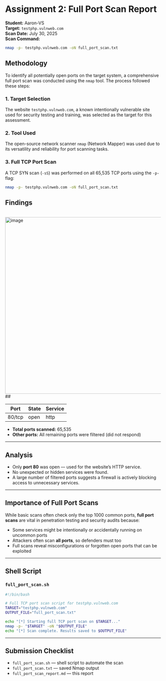 # Assignment 2: Full Port Scan Report

**Student:** Aaron-VS  
**Target:** `testphp.vulnweb.com`  
**Scan Date:** July 30, 2025  
**Scan Command:**
```bash
nmap -p- testphp.vulnweb.com -oN full_port_scan.txt
```
##  Methodology

To identify all potentially open ports on the target system, a comprehensive full port scan was conducted using the `nmap` tool. The process followed these steps:

### 1. Target Selection  
The website `testphp.vulnweb.com`, a known intentionally vulnerable site used for security testing and training, was selected as the target for this assessment.

### 2. Tool Used  
The open-source network scanner `nmap` (Network Mapper) was used due to its versatility and reliability for port scanning tasks.

### 3. Full TCP Port Scan  
A TCP SYN scan (`-sS`) was performed on all 65,535 TCP ports using the `-p-` flag:

```bash
nmap -p- testphp.vulnweb.com -oN full_port_scan.txt

```

##  Findings 
<br>
<img width="783" height="569" alt="image" src="https://github.com/user-attachments/assets/c6897a25-38c1-4f16-ab3b-5367c615c097" /><br>
##

| Port    | State | Service |
|---------|-------|---------|
| 80/tcp  | open  | http    |

- **Total ports scanned:** 65,535
- **Other ports:** All remaining ports were filtered (did not respond)

---

##  Analysis

- Only **port 80** was open — used for the website’s HTTP service.
- No unexpected or hidden services were found.
- A large number of filtered ports suggests a firewall is actively blocking access to unnecessary services.

---

##  Importance of Full Port Scans

While basic scans often check only the top 1000 common ports, **full port scans** are vital in penetration testing and security audits because:
- Some services might be intentionally or accidentally running on uncommon ports
- Attackers often scan **all ports**, so defenders must too
- Full scans reveal misconfigurations or forgotten open ports that can be exploited

---

##  Shell Script

### `full_port_scan.sh`
```bash
#!/bin/bash

# Full TCP port scan script for testphp.vulnweb.com
TARGET="testphp.vulnweb.com"
OUTPUT_FILE="full_port_scan.txt"

echo "[*] Starting full TCP port scan on $TARGET..."
nmap -p- "$TARGET" -oN "$OUTPUT_FILE"
echo "[*] Scan complete. Results saved to $OUTPUT_FILE"
```

---

##  Submission Checklist

-  `full_port_scan.sh` — shell script to automate the scan
-  `full_port_scan.txt` — saved Nmap output
-  `full_port_scan_report.md` — this report
